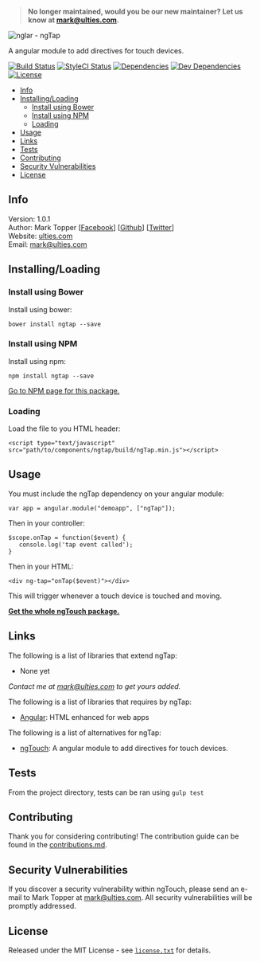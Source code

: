 > __No longer maintained, would you be our new maintainer? Let us know at [mark@ulties.com](mailto:mark@ulties.com).__

![nglar - ngTap](https://raw.githubusercontent.com/nglar/ngTap/master/resources/logo.png)

A angular module to add directives for touch devices.

[![Build Status](https://travis-ci.org/nglar/ngTap.svg?branch=master)](https://travis-ci.org/nglar/ngTap)
[![StyleCI Status](https://styleci.io/repos/30239459/shield?style=flat)](https://styleci.io/repos/30239459)
[![Dependencies](https://img.shields.io/david/nglar/ngTap.svg)](https://github.com/nglar/ngTap)
[![Dev Dependencies](https://img.shields.io/david/dev/nglar/ngTap.svg)](https://github.com/nglar/ngTap)
[![License](https://img.shields.io/bower/l/ngTap.svg)](https://github.com/nglar/ngTap)

* [Info](#info)
* [Installing/Loading](#installingloading)
    * [Install using Bower](#install-using-bower)
    * [Install using NPM](#install-using-npm)
    * [Loading](#loading)
* [Usage](#usage)
* [Links](#links)
* [Tests](#tests)
* [Contributing](#contributing)
* [Security Vulnerabilities](#security-vulnerabilities)
* [License](#license)

## Info

Version: 1.0.1    
Author: Mark Topper [[Facebook](https://facebook.com/marktopper)] [[Github](https://github.com/marktopper)] [[Twitter](https://twitter.com/webman.io)]    
Website: [ulties.com](https://ulties.com)    
Email: [mark@ulties.com](mailto:mark@ulties.com)

## Installing/Loading

### Install using Bower

Install using bower:
```
bower install ngtap --save
```

### Install using NPM

Install using npm:
```
npm install ngtap --save
```

[Go to NPM page for this package.](https://www.npmjs.com/package/ngtap)

### Loading

Load the file to you HTML header:
```
<script type="text/javascript" src="path/to/components/ngtap/build/ngTap.min.js"></script>
```

## Usage

You must include the ngTap dependency on your angular module:
````
var app = angular.module("demoapp", ["ngTap"]);
````

Then in your controller:

```
$scope.onTap = function($event) {
   console.log('tap event called');
}
```

Then in your HTML:
```
<div ng-tap="onTap($event)"></div>
```

This will trigger whenever a touch device is touched and moving.

[__Get the whole ngTouch package.__](https://github.com/nglar/ngTouch)

## Links

The following is a list of libraries that extend ngTap:

 * None yet

*Contact me at [mark@ulties.com](mailto:mark@ulties.com) to get yours added.*

The following is a list of libraries that requires by ngTap:

 * [Angular](https://github.com/angular/angular.js):
HTML enhanced for web apps

The following is a list of alternatives for ngTap:
* [ngTouch](https://github.com/nglar/ngTouch):
A angular module to add directives for touch devices.

## Tests

From the project directory, tests can be ran using `gulp test`

## Contributing

Thank you for considering contributing! The contribution guide can be found in the [contributions.md](https://github.com/nglar/ngTap/blob/master/contributions.md).

## Security Vulnerabilities

If you discover a security vulnerability within ngTouch, please send an e-mail to Mark Topper at [mark@ulties.com](mailto:mark@ulties.com). All security vulnerabilities will be promptly addressed.

## License

Released under the MIT License - see [`license.txt`](https://github.com/nglar/ngTap/blob/master/license) for details.
